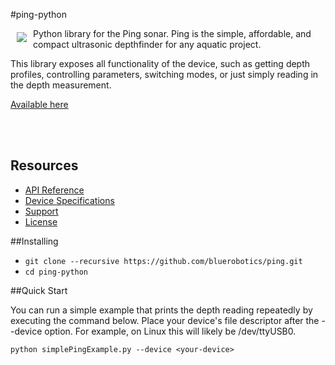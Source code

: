 #ping-python

<a href="https://bluerobotics.com">
<img src="https://avatars2.githubusercontent.com/u/7120633?v=3&s=200" align="left" hspace="10" vspace="6">
</a>


Python library for the Ping sonar. Ping is the simple, affordable, and compact ultrasonic depthfinder for any aquatic project.

This library exposes all functionality of the device, such as getting depth profiles, controlling parameters, switching modes, or just simply reading in the depth measurement.

[Available here](http://www.bluerobotics.com/)

<br/>
<br/>

## Resources

* [API Reference](https://github.com/bluerobotics/ping-python/blob/master/API.md)
* [Device Specifications](http://www.bluerobotics.com/)
* [Support](http://docs.bluerobotics.com)
* [License](https://github.com/bluerobotics/ping-python/blob/master/LICENSE)

##Installing

* `git clone --recursive https://github.com/bluerobotics/ping.git`
* `cd ping-python`

##Quick Start

You can run a simple example that prints the depth reading repeatedly by executing the command below. Place your device's file descriptor after the --device option. For example, on Linux this will likely be /dev/ttyUSB0.

`python simplePingExample.py --device <your-device>`
